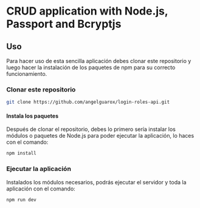 # CRUD application with Node.js, Passport and Bcryptjs

## Uso

Para hacer uso de esta sencilla aplicación debes clonar este repositorio y luego hacer la instalación de los paquetes de npm para su correcto funcionamiento.

### Clonar este repositorio

```bash
git clone https://github.com/angelguarox/login-roles-api.git
```

#### Instala los paquetes

Después de clonar el repositorio, debes lo primero sería instalar los módulos o paquetes de Node.js para poder ejecutar la aplicación, lo haces con el comando:

```bash
npm install
```

### Ejecutar la aplicación

Instalados los módulos necesarios, podrás ejecutar el servidor y toda la aplicación con el comando:

```bash
npm run dev
```

